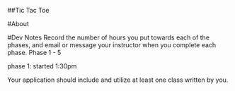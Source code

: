 ##Tic Tac Toe

#About


#Dev Notes
Record the number of hours you put towards each of the phases, and email or
message your instructor when you complete each phase.
Phase 1 - 5

phase 1: started 1:30pm

Your application should include and utilize at least one class written by you.

